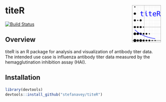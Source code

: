 # titeR <img src="logo.png" align="right" height="120" width="93" />

[![Build Status](https://travis-ci.org/stefanavey/titeR.svg?branch=master)](https://travis-ci.org/stefanavey/titeR)

## Overview

titeR is an R package for analysis and visualization of antibody titer data.  The intended use case is influenza antibody titer data measured by the hemagglutination inhibition assay (HAI).

## Installation

```r
library(devtools)
devtools::install_github("stefanavey/titeR")
```
